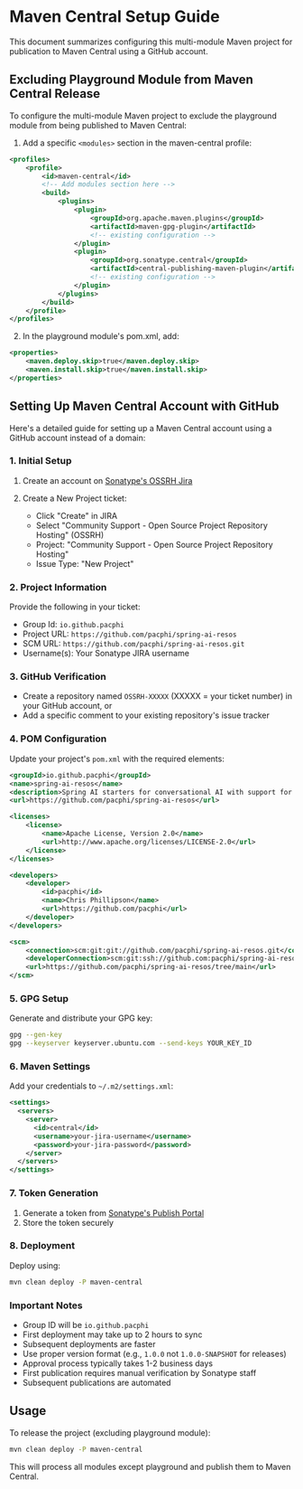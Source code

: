 # Maven Central Setup Guide

This document summarizes configuring this multi-module Maven project for publication to Maven Central using a GitHub account.

## Excluding Playground Module from Maven Central Release

To configure the multi-module Maven project to exclude the playground module from being published to Maven Central:

1. Add a specific `<modules>` section in the maven-central profile:

```xml
<profiles>
    <profile>
        <id>maven-central</id>
        <!-- Add modules section here -->
        <build>
            <plugins>
                <plugin>
                    <groupId>org.apache.maven.plugins</groupId>
                    <artifactId>maven-gpg-plugin</artifactId>
                    <!-- existing configuration -->
                </plugin>
                <plugin>
                    <groupId>org.sonatype.central</groupId>
                    <artifactId>central-publishing-maven-plugin</artifactId>
                    <!-- existing configuration -->
                </plugin>
            </plugins>
        </build>
    </profile>
</profiles>
```

2. In the playground module's pom.xml, add:

```xml
<properties>
    <maven.deploy.skip>true</maven.deploy.skip>
    <maven.install.skip>true</maven.install.skip>
</properties>
```

## Setting Up Maven Central Account with GitHub

Here's a detailed guide for setting up a Maven Central account using a GitHub account instead of a domain:

### 1. Initial Setup

1. Create an account on [Sonatype's OSSRH Jira](https://issues.sonatype.org/secure/Signup!default.jspa)

2. Create a New Project ticket:
    - Click "Create" in JIRA
    - Select "Community Support - Open Source Project Repository Hosting" (OSSRH)
    - Project: "Community Support - Open Source Project Repository Hosting"
    - Issue Type: "New Project"

### 2. Project Information

Provide the following in your ticket:
- Group Id: `io.github.pacphi`
- Project URL: `https://github.com/pacphi/spring-ai-resos`
- SCM URL: `https://github.com/pacphi/spring-ai-resos.git`
- Username(s): Your Sonatype JIRA username

### 3. GitHub Verification

- Create a repository named `OSSRH-XXXXX` (XXXXX = your ticket number) in your GitHub account, or
- Add a specific comment to your existing repository's issue tracker

### 4. POM Configuration

Update your project's `pom.xml` with the required elements:

```xml
<groupId>io.github.pacphi</groupId>
<name>spring-ai-resos</name>
<description>Spring AI starters for conversational AI with support for alternative model providers</description>
<url>https://github.com/pacphi/spring-ai-resos</url>

<licenses>
    <license>
        <name>Apache License, Version 2.0</name>
        <url>http://www.apache.org/licenses/LICENSE-2.0</url>
    </license>
</licenses>

<developers>
    <developer>
        <id>pacphi</id>
        <name>Chris Phillipson</name>
        <url>https://github.com/pacphi</url>
    </developer>
</developers>

<scm>
    <connection>scm:git:git://github.com/pacphi/spring-ai-resos.git</connection>
    <developerConnection>scm:git:ssh://github.com:pacphi/spring-ai-resos.git</developerConnection>
    <url>https://github.com/pacphi/spring-ai-resos/tree/main</url>
</scm>
```

### 5. GPG Setup

Generate and distribute your GPG key:
```bash
gpg --gen-key
gpg --keyserver keyserver.ubuntu.com --send-keys YOUR_KEY_ID
```

### 6. Maven Settings

Add your credentials to `~/.m2/settings.xml`:
```xml
<settings>
  <servers>
    <server>
      <id>central</id>
      <username>your-jira-username</username>
      <password>your-jira-password</password>
    </server>
  </servers>
</settings>
```

### 7. Token Generation

1. Generate a token from [Sonatype's Publish Portal](https://central.sonatype.org/publish/publish-portal-signup/)
2. Store the token securely

### 8. Deployment

Deploy using:
```bash
mvn clean deploy -P maven-central
```

### Important Notes

- Group ID will be `io.github.pacphi`
- First deployment may take up to 2 hours to sync
- Subsequent deployments are faster
- Use proper version format (e.g., `1.0.0` not `1.0.0-SNAPSHOT` for releases)
- Approval process typically takes 1-2 business days
- First publication requires manual verification by Sonatype staff
- Subsequent publications are automated

## Usage

To release the project (excluding playground module):
```bash
mvn clean deploy -P maven-central
```

This will process all modules except playground and publish them to Maven Central.